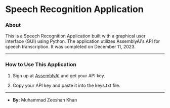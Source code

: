 # Speech Recognition Application

### About

This is a Speech Recognition Application built with a graphical user interface (GUI) using Python. The application utilizes AssemblyAi's API for speech transcription. It was completed on December 11, 2023.

----

### How to Use This Application

1. Sign up at [AssemblyAI](https://www.assemblyai.com/) and get your API key.

2. Copy your API key and paste it into the keys.txt file.

----

- **By:** Muhammad Zeeshan Khan
